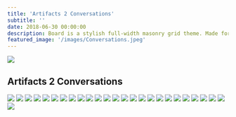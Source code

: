 ```yaml
---
title: 'Artifacts 2 Conversations'
subtitle: ''
date: 2018-06-30 00:00:00
description: Board is a stylish full-width masonry grid theme. Made for designers, artists, photographers and developers to show off their best work.
featured_image: '/images/Conversations.jpeg'
---
```


![](/Lets-s-Act.github.io/images/Conversations.jpeg)

## Artifacts 2 Conversations

<div class="gallery" data-columns="3">
    <img src="/Lets-s-Act.github.io/images/African American History.jpeg">
    <img src="/Lets-s-Act.github.io/images/life.jpeg">    
    <img src="/Lets-s-Act.github.io/images/stand out.jpeg">    
    <img src="/Lets-s-Act.github.io/images/Uninteresting.jpeg">    
    <img src="/Lets-s-Act.github.io/images/helping.jpeg"> 
    <img src="/Lets-s-Act.github.io/images/colony project.jpeg">
    <img src="/Lets-s-Act.github.io/images/teachers explain.jpeg">
    <img src="/Lets-s-Act.github.io/images/Pairing Up.jpeg">
    <img src="/Lets-s-Act.github.io/images/special treatment.jpeg">
    <img src="/Lets-s-Act.github.io/images/punishment.jpeg">
    <img src="/Lets-s-Act.github.io/images/majority white.jpeg">    
    <img src="/Lets-s-Act.github.io/images/Imagining.jpeg">
    <img src="/Lets-s-Act.github.io/images/outside in.jpeg">    
    <img src="/Lets-s-Act.github.io/images/Representation.jpeg">    
    <img src="/Lets-s-Act.github.io/images/picking classes.jpeg">    
    <img src="/Lets-s-Act.github.io/images/Robotic.jpeg">
    <img src="/Lets-s-Act.github.io/images/vaccines.jpeg">
    <img src="/Lets-s-Act.github.io/images/real world.jpeg">
    <img src="/Lets-s-Act.github.io/images/recommendations.jpeg">
    <img src="/Lets-s-Act.github.io/images/advocacy.jpeg">
    <img src="/Lets-s-Act.github.io/images/childlike.jpeg">
    <img src="/Lets-s-Act.github.io/images/private schools.jpeg">
    <img src="/Lets-s-Act.github.io/images/power.jpeg">  
    <img src="/Lets-s-Act.github.io/images/tough.jpeg">
    <img src="/Lets-s-Act.github.io/images/coolest.jpeg">
    <img src="/Lets-s-Act.github.io/images/bad teacher.jpeg">

</div>